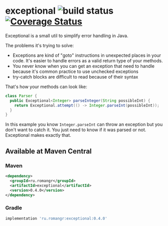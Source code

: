 # exceptional ![build status](https://api.travis-ci.com/romangr/exceptional.svg?branch=master) [![Coverage Status](https://coveralls.io/repos/github/romangr/exceptional/badge.svg)](https://coveralls.io/github/romangr/exceptional)

Exceptional is a small util to simplify error handling in Java.

The problems it's trying to solve:
* Exceptions are kind of "goto" instructions in unexpected places in your code. It's easier to handle errors as a valid return type of your methods.
* You never know when you can get an exception that need to handle because it's common practice to use unchecked exceptions
* try-catch blocks are difficult to read because of their syntax

That's how your methods can look like:
```java
class Parser {
  public Exceptional<Integer> parseInteger(String possibleInt) {
    return Exceptional.attempt(() -> Integer.parseInt(possibleInt));
  }
}
```

In this example you know `Integer.parseInt` can throw an exception but you don't want to catch it.
You just need to know if it was parsed or not. Exceptional makes exactly that.

## Available at Maven Central

### Maven
```xml
<dependency>
  <groupId>ru.romangr</groupId>
  <artifactId>exceptional</artifactId>
  <version>0.4.0</version>
</dependency>
```

### Gradle
```groovy
implementation 'ru.romangr:exceptional:0.4.0'
```
